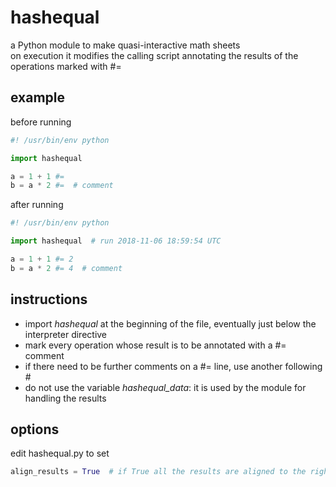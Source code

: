# hashequal
a Python module to make quasi-interactive math sheets  
on execution it modifies the calling script annotating the results of the operations marked with #= 

## example

before running

~~~python
#! /usr/bin/env python

import hashequal

a = 1 + 1 #=
b = a * 2 #=  # comment
~~~

after running

~~~python
#! /usr/bin/env python

import hashequal  # run 2018-11-06 18:59:54 UTC

a = 1 + 1 #= 2
b = a * 2 #= 4  # comment
~~~

## instructions

- import *hashequal* at the beginning of the file, eventually just below the interpreter directive
- mark every operation whose result is to be annotated with a #= comment
- if there need to be further comments on a #= line, use another following #
- do not use the variable *hashequal_data*: it is used by the module for handling the results

## options

edit hashequal.py to set

~~~python
align_results = True  # if True all the results are aligned to the rightmost #=
~~~

